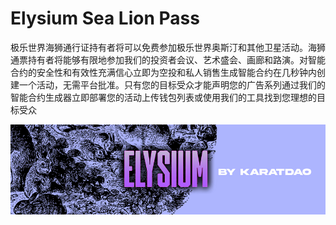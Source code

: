 # Elysium Sea Lion Pass

极乐世界海狮通行证持有者将可以免费参加极乐世界奥斯汀和其他卫星活动。海狮通票持有者将能够有限地参加我们的投资者会议、艺术盛会、画廊和路演。对智能合约的安全性和有效性充满信心立即为空投和私人销售生成智能合约在几秒钟内创建一个活动，无需平台批准。只有您的目标受众才能声明您的广告系列通过我们的智能合约生成器立即部署您的活动上传钱包列表或使用我们的工具找到您理想的目标受众

![nft](1.png)
